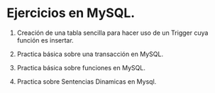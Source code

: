 # Ejercicios en MySQL.

1) Creación de una tabla sencilla para hacer uso de un Trigger cuya función es insertar.

2) Practica básica sobre una transacción en MySQL.

3) Practica básica sobre funciones en MySQL.

4) Practica sobre Sentencias Dinamicas en Mysql.
